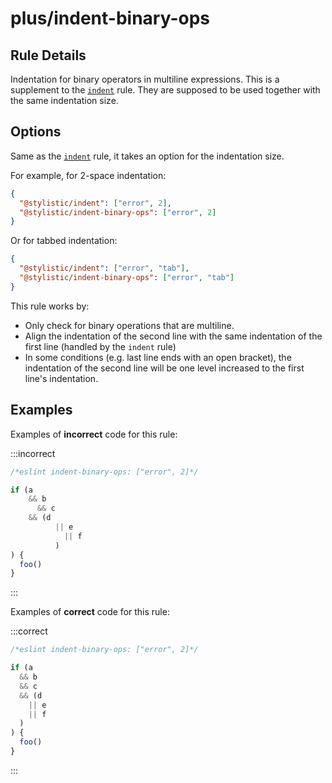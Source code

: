 # plus/indent-binary-ops

## Rule Details

Indentation for binary operators in multiline expressions.
This is a supplement to the [`indent`](https://eslint.style/rules/default/indent) rule. They are supposed to be used together with the same indentation size.

## Options

Same as the [`indent`](https://eslint.style/rules/default/indent) rule, it takes an option for the indentation size.

For example, for 2-space indentation:

```json
{
  "@stylistic/indent": ["error", 2],
  "@stylistic/indent-binary-ops": ["error", 2]
}
```

Or for tabbed indentation:

```json
{
  "@stylistic/indent": ["error", "tab"],
  "@stylistic/indent-binary-ops": ["error", "tab"]
}
```

This rule works by:

- Only check for binary operations that are multiline.
- Align the indentation of the second line with the same indentation of the first line (handled by the `indent` rule)
- In some conditions (e.g. last line ends with an open bracket), the indentation of the second line will be one level increased to the first line's indentation.

## Examples

Examples of **incorrect** code for this rule:

:::incorrect

```ts
/*eslint indent-binary-ops: ["error", 2]*/

if (a
    && b
      && c
    && (d
          || e
            || f
          )
) {
  foo()
}
```

:::

Examples of **correct** code for this rule:

:::correct

```ts
/*eslint indent-binary-ops: ["error", 2]*/

if (a
  && b
  && c
  && (d
    || e
    || f
  )
) {
  foo()
}
```

:::

